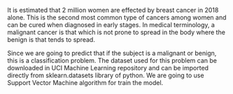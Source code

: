 It is estimated that 2 million women are effected by breast cancer in 2018 alone. This is the second most common type of cancers among women and can be cured when diagnosed in early stages. In medical terminology, a malignant cancer is that which is not prone to spread in the body where the benign is that tends to spread.

Since we are going to predict that if the subject is a malignant or benign, this is a classification problem.
The dataset used for this problem  can be downloaded in UCI Machine Learning repository and can be imported directly from sklearn.datasets library of python. We are going to use Support Vector Machine algorithm for train the model.

